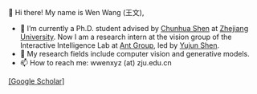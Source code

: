 
<!--
**encounter1997/encounter1997** is a ✨ _special_ ✨ repository because its `README.md` (this file) appears on your GitHub profile.

Here are some ideas to get you started:

- 🔭 I’m currently working on ...
- 🌱 I’m currently learning ...
- 👯 I’m looking to collaborate on ...
- 🤔 I’m looking for help with ...
- 💬 Ask me about ...
- 📫 How to reach me: ...
- 😄 Pronouns: ...
- ⚡ Fun fact: ...
-->


👋 Hi there! My name is Wen Wang (王文),

- 🔭 I’m currently a Ph.D. student advised by [Chunhua Shen](https://cshen.github.io/) at [Zhejiang University](https://www.zju.edu.cn/english/). Now I am a research intern at the vision group of the Interactive Intelligence Lab at [Ant Group](https://www.antgroup.com/en), led by [Yujun Shen](https://shenyujun.github.io/).
- 🌱 My research fields include computer vision and generative models.
- 📫 How to reach me: wwenxyz (at) zju.edu.cn

[[Google Scholar]](https://scholar.google.com/citations?user=1ks0R04AAAAJ)

<!--
[![Readme Card](https://github-readme-stats-sigma-five.vercel.app/api/pin/?username=baaivision&repo=Painter&theme=default)](https://github.com/baaivision/Painter)
[![Readme Card](https://github-readme-stats-sigma-five.vercel.app/api/pin/?username=baaivision&repo=EVA&theme=default)](https://github.com/baaivision/EVA)
[![Readme Card](https://github-readme-stats-sigma-five.vercel.app/api/pin/?username=baaivision&repo=vid2vid-zero&theme=default)](https://github.com/baaivision/vid2vid-zero)
[![Readme Card](https://github-readme-stats-sigma-five.vercel.app/api/pin/?username=zideliu&repo=StyleDrop-PyTorch&theme=default)](https://github.com/zideliu/StyleDrop-PyTorch)
[![Readme Card](https://github-readme-stats-sigma-five.vercel.app/api/pin/?username=encounter1997&repo=SFA&theme=default)](https://github.com/encounter1997/SFA)
[![Readme Card](https://github-readme-stats-sigma-five.vercel.app/api/pin/?username=encounter1997&repo=DE-DETRs&theme=default)](https://github.com/encounter1997/DE-DETRs)
-->
